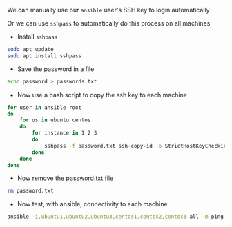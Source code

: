
We can manually use our `ansible` user's SSH key to login automatically

Or we can use `sshpass` to automatically do this process on all machines

- Install `sshpass`
```bash
sudo apt update
sudo apt install sshpass
```
- Save the password in a file
```bash
echo password > passwords.txt
```
- Now use a bash script to copy the ssh key to each machine
```bash
for user in ansible root
do
	for os in ubuntu centos
	do
		for instance in 1 2 3
		do
			sshpass -f password.txt ssh-copy-id -o StrictHostKeyChecking=no ${user}@${os}${instance}
		done
	done
done
```
- Now remove the password.txt file
```bash
rm password.txt
```
- Now test, with ansible, connectivity to each machine
```bash
ansible -i,ubuntu1,ubuntu2,ubuntu3,centos1,centos2,centos3 all -m ping
```